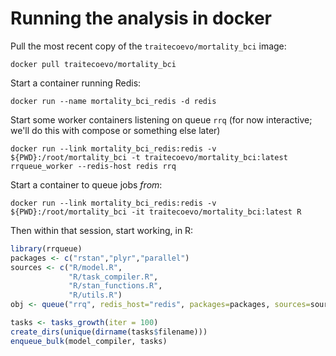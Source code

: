 # Running the analysis in docker

Pull the most recent copy of the `traitecoevo/mortality_bci` image:

```
docker pull traitecoevo/mortality_bci
```

Start a container running Redis:

```
docker run --name mortality_bci_redis -d redis
```

Start some worker containers listening on queue `rrq` (for now interactive; we'll do this with compose or something else later)

```
docker run --link mortality_bci_redis:redis -v ${PWD}:/root/mortality_bci -t traitecoevo/mortality_bci:latest rrqueue_worker --redis-host redis rrq
```

Start a container to queue jobs _from_:

```
docker run --link mortality_bci_redis:redis -v ${PWD}:/root/mortality_bci -it traitecoevo/mortality_bci:latest R
```

Then within that session, start working, in R:

```r
library(rrqueue)
packages <- c("rstan","plyr","parallel")
sources <- c("R/model.R",
             "R/task_compiler.R",
             "R/stan_functions.R",
             "R/utils.R")
obj <- queue("rrq", redis_host="redis", packages=packages, sources=sources)

tasks <- tasks_growth(iter = 100)
create_dirs(unique(dirname(tasks$filename)))
enqueue_bulk(model_compiler, tasks)
```
